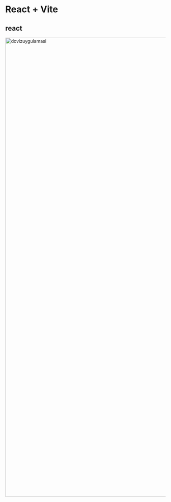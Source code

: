 # React + Vite

## react

<img width="1440" alt="dovizuygulamasi" src="https://github.com/user-attachments/assets/3ab7b1d3-b663-4a98-b590-6e36b3934922">
